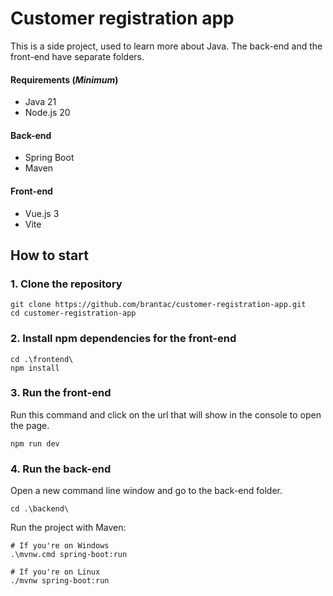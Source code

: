 # Customer registration app
This is a side project, used to learn more about Java. The back-end and the front-end have separate folders.

#### Requirements (*Minimum*)
- Java 21
- Node.js 20

#### Back-end
- Spring Boot
- Maven

#### Front-end
- Vue.js 3
- Vite

## How to start

### 1. Clone the repository
```
git clone https://github.com/brantac/customer-registration-app.git
cd customer-registration-app
```

### 2. Install npm dependencies for the front-end
```
cd .\frontend\
npm install
```

### 3. Run the front-end
Run this command and click on the url that will show in the console to open the page.
```
npm run dev
```

### 4. Run the back-end
Open a new command line window and go to the back-end folder.
```
cd .\backend\
```

Run the project with Maven:
```
# If you're on Windows
.\mvnw.cmd spring-boot:run

# If you're on Linux
./mvnw spring-boot:run
```